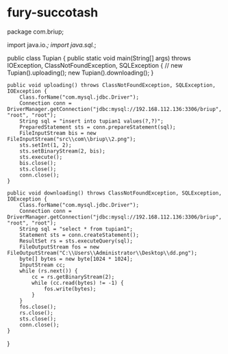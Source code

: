 # fury-succotash
package com.briup;

import java.io.*;
import java.sql.*;

public class Tupian {
    public static void main(String[] args) throws IOException, ClassNotFoundException, SQLException {
//        new Tupian().uploading();
        new Tupian().downloading();
    }

    public void uploading() throws ClassNotFoundException, SQLException, IOException {
        Class.forName("com.mysql.jdbc.Driver");
        Connection conn = DriverManager.getConnection("jdbc:mysql://192.168.112.136:3306/briup", "root", "root");
        String sql = "insert into tupian1 values(?,?)";
        PreparedStatement sts = conn.prepareStatement(sql);
        FileInputStream bis = new FileInputStream("src\\com\\briup\\2.png");
        sts.setInt(1, 2);
        sts.setBinaryStream(2, bis);
        sts.execute();
        bis.close();
        sts.close();
        conn.close();
    }

    public void downloading() throws ClassNotFoundException, SQLException, IOException {
        Class.forName("com.mysql.jdbc.Driver");
        Connection conn = DriverManager.getConnection("jdbc:mysql://192.168.112.136:3306/briup", "root", "root");
        String sql = "select * from tupian1";
        Statement sts = conn.createStatement();
        ResultSet rs = sts.executeQuery(sql);
        FileOutputStream fos = new FileOutputStream("C:\\Users\\Administrator\\Desktop\\dd.png");
        byte[] bytes = new byte[1024 * 1024];
        InputStream cc;
        while (rs.next()) {
            cc = rs.getBinaryStream(2);
            while (cc.read(bytes) != -1) {
                fos.write(bytes);
            }
        }
        fos.close();
        rs.close();
        sts.close();
        conn.close();
    }
}
